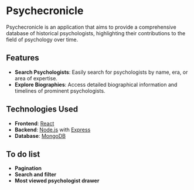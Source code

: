 # Psychecronicle

Psychecronicle is an application that aims to provide a comprehensive database of historical psychologists, highlighting their contributions to the field of psychology over time.

## Features

- **Search Psychologists**: Easily search for psychologists by name, era, or area of expertise.
- **Explore Biographies**: Access detailed biographical information and timelines of prominent psychologists.

## Technologies Used

- **Frontend**: [React](https://reactjs.org/)
- **Backend**: [Node.js](https://nodejs.org/) with [Express](https://expressjs.com/)
- **Database**: [MongoDB](https://www.mongodb.com/)

## To do list
- **Pagination**
- **Search and filter**
- **Most viewed psychologist drawer**
  



